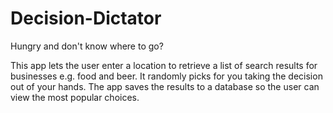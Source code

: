 # Decision-Dictator

Hungry and don't know where to go?

This app lets the user enter a location to retrieve a list of search results for businesses e.g. food and beer. It randomly picks for you taking the decision out of your hands. The app saves the results to a database so the user can view the most popular choices.
